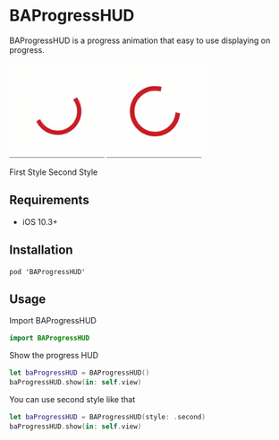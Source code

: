 # BAProgressHUD

BAProgressHUD is a progress animation that easy to use displaying on progress.

![](gif/firstStyle.gif) ![](gif/secondStyle.gif) 

First Style             Second Style

## Requirements

* iOS 10.3+

## Installation

```
pod 'BAProgressHUD'
```

## Usage

Import BAProgressHUD

```swift
import BAProgressHUD
```
Show the progress HUD
```swift
let baProgressHUD = BAProgressHUD()
baProgressHUD.show(in: self.view)
```

You can use second style like that
```swift
let baProgressHUD = BAProgressHUD(style: .second)
baProgressHUD.show(in: self.view)
```









